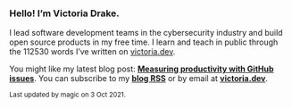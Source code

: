 ### Hello! I’m Victoria Drake.

I lead software development teams in the cybersecurity industry and build open source products in my free time. I learn and teach in public through the 112530 words I’ve written on [victoria.dev](https://victoria.dev).

You might like my latest blog post: **[Measuring productivity with GitHub issues](https://victoria.dev/blog/measuring-productivity-with-github-issues/)**. You can subscribe to my [**blog RSS**](https://victoria.dev/index.xml) or by email at [**victoria.dev**](https://victoria.dev).

<sub>Last updated by magic on 3 Oct 2021.</sub>
